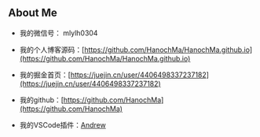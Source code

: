 ## About Me
- 我的微信号： mlylh0304

- 我的个人博客源码：[https://github.com/HanochMa/HanochMa.github.io](https://github.com/HanochMa/HanochMa.github.io)

- 我的掘金首页：[https://juejin.cn/user/4406498337237182](https://juejin.cn/user/4406498337237182)

- 我的github：[https://github.com/HanochMa](https://github.com/HanochMa)

- 我的VSCode插件：[Andrew](https://marketplace.visualstudio.com/items?itemName=hanochMa.Andrew)

<git-talk />
